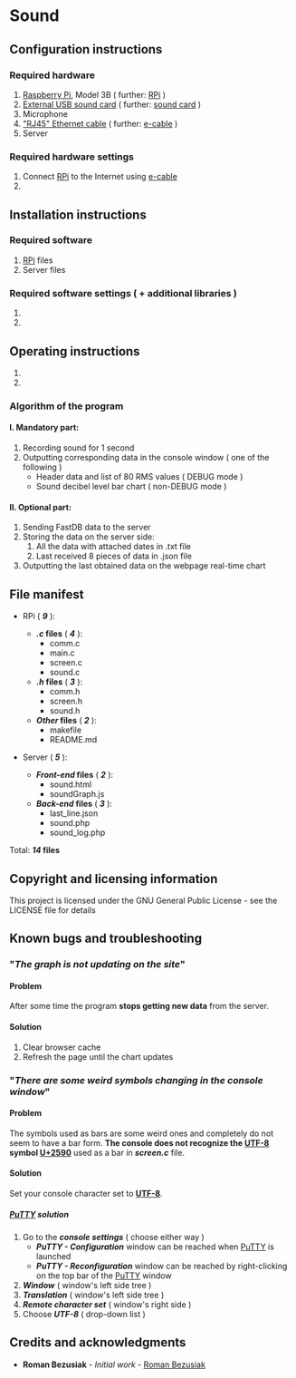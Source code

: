 # Sound

## Configuration instructions

### Required hardware
	
1. [Raspberry Pi](https://en.wikipedia.org/wiki/Raspberry_Pi), 
	Model 3B ( further: [RPi](https://en.wikipedia.org/wiki/Raspberry_Pi) )
2. [External USB sound card](https://en.wikipedia.org/wiki/Sound_card#USB_sound_cards) 
	( further: [sound card](https://en.wikipedia.org/wiki/Sound_card#USB_sound_cards) )
3. Microphone
4. ["RJ45" Ethernet cable](https://en.wikipedia.org/wiki/Modular_connector#8P8C) 
	( further: [e-cable](https://en.wikipedia.org/wiki/Raspberry_Pi) )
5. Server

### Required hardware settings

1. Connect [RPi](https://en.wikipedia.org/wiki/Raspberry_Pi) to the 
	Internet using [e-cable](https://en.wikipedia.org/wiki/Raspberry_Pi)
2.

## Installation instructions

### Required software
	
1. [RPi](https://en.wikipedia.org/wiki/Raspberry_Pi) files
2. Server files

### Required software settings ( + additional libraries )
	
1. 
2. 

## Operating instructions

1.
2.

### Algorithm of the program

#### I. Mandatory part:

1. Recording sound for 1 second
2. Outputting corresponding data in the console window ( one of the following )
	- Header data and list of 80 RMS values ( DEBUG mode )
	- Sound decibel level bar chart ( non-DEBUG mode )
				
#### II. Optional part:

1. Sending FastDB data to the server
2. Storing the data on the server side:		
	1. All the data with attached dates in .txt file
	2. Last received 8 pieces of data in .json file		
3. Outputting the last obtained data on the webpage real-time chart
	
## File manifest

- RPi ( **_9_** ):
	- **_.c_ files** ( **_4_** ):
		- comm.c
		- main.c
		- screen.c
		- sound.c	
	- **_.h_ files** ( **_3_** ):
		- comm.h
		- screen.h
		- sound.h
	- **_Other_ files** ( **_2_** ):
		- makefile
		- README.md

- Server ( **_5_** ):
	- **_Front-end_ files** ( **_2_** ):
		- sound.html
		- soundGraph.js
	- **_Back-end_ files** ( **_3_** ):
		- last_line.json
		- sound.php
		- sound_log.php

Total: **_14_ files**

## Copyright and licensing information

This project is licensed under the GNU General Public License - see the LICENSE file for details

## Known bugs and troubleshooting

### "_The graph is not updating on the site_"
	
#### Problem
	
After some time the program **stops getting new data** from the server.
		
#### Solution
	
1. Clear browser cache
2. Refresh the page until the chart updates
		
### "_There are some weird symbols changing in the console window_"
	
#### Problem
	
The symbols used as bars are some weird ones and completely do not seem to have a bar form. **The console does not recognize the [UTF-8](https://en.wikipedia.org/wiki/UTF-8) symbol [U+2590](https://en.wikipedia.org/wiki/Block_Elements)** used as a bar in **_screen.c_** file.
		
#### Solution
	
Set your console character set to [**UTF-8**](https://en.wikipedia.org/wiki/UTF-8).
		
##### [_PuTTY_](https://en.wikipedia.org/wiki/PuTTY) solution

1. Go to the **_console settings_** ( choose either way )
	- **_PuTTY - Configuration_** window can be reached when [PuTTY](https://en.wikipedia.org/wiki/PuTTY) 
	is launched
	- **_PuTTY - Reconfiguration_** window can be reached by right-clicking on the top bar
		of the [PuTTY](https://en.wikipedia.org/wiki/PuTTY) window
2. **_Window_**               ( window's left side tree )
3. **_Translation_**          ( window's left side tree )
4. **_Remote character set_** ( window's right side )
5. Choose **_UTF-8_**         ( drop-down list )

## Credits and acknowledgments

- **Roman Bezusiak** - _Initial work_ - [Roman Bezusiak](https://github.com/roman-bezusiak) 
